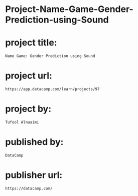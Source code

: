 # Project-Name-Game-Gender-Prediction-using-Sound

# project title:

    Name Game: Gender Prediction using Sound

# project url:

    https://app.datacamp.com/learn/projects/97

# project by:

    Tufool Alnuaimi

# published by:

    DataCamp

# publisher url:

    https://datacamp.com/
